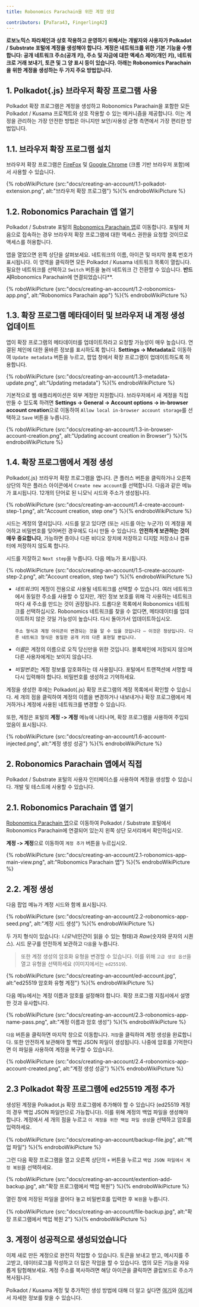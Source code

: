 ```yaml
---
title: Robonomics Parachain을 위한 계정 생성

contributors: [PaTara43, Fingerling42]
---
```


**로보노믹스 파라체인과 상호 작용하고 운영하기 위해서는 개발자와 사용자가 Polkadot / Substrate 포털에 계정을 생성해야 합니다. 계정은 네트워크를 위한 기본 기능을 수행합니다: 공개 네트워크 주소(공개 키), 주소 및 자금에 대한 액세스 제어(개인 키), 네트워크로 거래 보내기, 토큰 및 그 양 표시 등이 있습니다. 아래는 Robonomics Parachain을 위한 계정을 생성하는 두 가지 주요 방법입니다.**

## 1. Polkadot{.js} 브라우저 확장 프로그램 사용

Polkadot 확장 프로그램은 계정을 생성하고 Robonomics Parachain을 포함한 모든 Polkadot / Kusama 프로젝트와 상호 작용할 수 있는 메커니즘을 제공합니다. 이는 계정을 관리하는 가장 안전한 방법은 아니지만 보안/사용성 균형 측면에서 가장 편리한 방법입니다.

## 1.1. 브라우저 확장 프로그램 설치

브라우저 확장 프로그램은 [FireFox](https://addons.mozilla.org/en-US/firefox/addon/polkadot-js-extension) 및 [Google Chrome](https://chrome.google.com/webstore/detail/polkadot%7Bjs%7D-extension/mopnmbcafieddcagagdcbnhejhlodfdd?hl=en) (크롬 기반 브라우저 포함)에서 사용할 수 있습니다.

{% roboWikiPicture {src:"docs/creating-an-account/1.1-polkadot-extension.png", alt:"브라우저 확장 프로그램"} %}{% endroboWikiPicture %}

## 1.2. Robonomics Parachain 앱 열기

Polkadot / Substrate 포털의 [Robonomics Parachain 앱](https://polkadot.js.org/apps/?rpc=wss%3A%2F%2Fkusama.rpc.robonomics.network%2F#/)로 이동합니다. 포털에 처음으로 접속하는 경우 브라우저 확장 프로그램에 대한 액세스 권한을 요청할 것이므로 액세스를 허용합니다.

앱을 열었으면 왼쪽 상단을 살펴보세요. 네트워크의 이름, 아이콘 및 마지막 블록 번호가 표시됩니다. 이 영역을 클릭하면 모든 Polkadot / Kusama 네트워크 목록이 열립니다. 필요한 네트워크를 선택하고 `Switch` 버튼을 눌러 네트워크 간 전환할 수 있습니다. **반드시**Robonomics Parachain에 연결되었습니다**.

{% roboWikiPicture {src:"docs/creating-an-account/1.2-robonomics-app.png", alt:"Robonomics Parachain app"} %}{% endroboWikiPicture %}

## 1.3. 확장 프로그램 메타데이터 및 브라우저 내 계정 생성 업데이트

앱이 확장 프로그램의 메타데이터를 업데이트하라고 요청할 가능성이 매우 높습니다. 연결된 체인에 대한 올바른 정보를 표시하도록 합니다. **Settings -> Metadata**로 이동하여 `Update metadata` 버튼을 누르고, 팝업 창에서 확장 프로그램이 업데이트하도록 허용합니다.

{% roboWikiPicture {src:"docs/creating-an-account/1.3-metadata-update.png", alt:"Updating metadata"} %}{% endroboWikiPicture %}

기본적으로 웹 애플리케이션은 외부 계정만 지원합니다. 브라우저에서 새 계정을 직접 만들 수 있도록 하려면 **Settings -> General -> Account options -> in-browser account creation**으로 이동하여 `Allow local in-browser account storage`를 선택하고 `Save` 버튼을 누릅니다.

{% roboWikiPicture {src:"docs/creating-an-account/1.3-in-browser-account-creation.png", alt:"Updating account creation in Browser"} %}{% endroboWikiPicture %}

## 1.4. 확장 프로그램에서 계정 생성

Polkadot{.js} 브라우저 확장 프로그램을 엽니다. 큰 플러스 버튼을 클릭하거나 오른쪽 상단의 작은 플러스 아이콘에서 `Create new account`를 선택합니다. 다음과 같은 메뉴가 표시됩니다. 12개의 단어로 된 니모닉 시드와 주소가 생성됩니다.

{% roboWikiPicture {src:"docs/creating-an-account/1.4-create-account-step-1.png", alt:"Account creation, step one"} %}{% endroboWikiPicture %}

시드는 계정의 열쇠입니다. 시드를 알고 있다면 (또는 시드를 아는 누군가) 이 계정을 제어하고 비밀번호를 잊어버린 경우에도 다시 만들 수 있습니다. **안전하게 보관하는 것이 매우 중요합니다**, 가능하면 종이나 다른 비디오 장치에 저장하고 디지턼 저장소나 컴퓨터에 저장하지 않도록 합니다.

시드를 저장하고 `Next step`을 누릅니다. 다음 메뉴가 표시됩니다.

{% roboWikiPicture {src:"docs/creating-an-account/1.5-create-account-step-2.png", alt:"Account creation, step two"} %}{% endroboWikiPicture %}


- *네트워크*이 계정이 전용으로 사용될 네트워크를 선택할 수 있습니다. 여러 네트워크에서 동일한 주소를 사용할 수 있지만, 개인 정보 보호를 위해 각 사용하는 네트워크마다 새 주소를 만드는 것이 권장됩니다.
드롭다운 목록에서 Robonomics 네트워크를 선택하십시오. Robonomics 네트워크를 찾을 수 없다면, 메타데이터를 업데이트하지 않은 것일 가능성이 높습니다. 다시 돌아가서 업데이트하십시오.

	`주소 형식과 계정 아이콘이 변경되는 것을 알 수 있을 것입니다 — 이것은 정상입니다. 다른 네트워크 형식은 동일한 공개 키의 다른 표현일 뿐입니다.`

- *이름*은 계정의 이름으로 오직 당신만을 위한 것입니다. 블록체인에 저장되지 않으며 다른 사용자에게는 보이지 않습니다.

- *비밀번호*는 계정 정보를 암호화하는 데 사용됩니다. 포털에서 트랜잭션에 서명할 때 다시 입력해야 합니다. 비밀번호를 생성하고 기억하세요.

계정을 생성한 후에는 Polkadot{.js} 확장 프로그램의 계정 목록에서 확인할 수 있습니다. 세 개의 점을 클릭하여 계정의 이름을 변경하거나 내보내거나 확장 프로그램에서 제거하거나 계정에 사용된 네트워크를 변경할 수 있습니다.

또한, 계정은 포털의 **계정 -> 계정** 메뉴에 나타나며, 확장 프로그램을 사용하여 주입되었음이 표시됩니다.

{% roboWikiPicture {src:"docs/creating-an-account/1.6-account-injected.png", alt:"계정 생성 성공"} %}{% endroboWikiPicture %}


## 2. Robonomics Parachain 앱에서 직접

Polkadot / Substrate 포털의 사용자 인터페이스를 사용하여 계정을 생성할 수 있습니다. 개발 및 테스트에 사용할 수 있습니다.

## 2.1. Robonomics Parachain 앱 열기

[Robonomics Parachain 앱](https://polkadot.js.org/apps/?rpc=wss%3A%2F%2Fkusama.rpc.robonomics.network%2F#/)으로 이동하여 Polkadot / Substrate 포털에서 Robonomics Parachain에 연결되어 있는지 왼쪽 상단 모서리에서 확인하십시오.

**계정 -> 계정**으로 이동하여 `계정 추가` 버튼을 누르십시오.

{% roboWikiPicture {src:"docs/creating-an-account/2.1-robonomics-app-main-view.png", alt:"Robonomics Parachain 앱"} %}{% endroboWikiPicture %}

## 2.2. 계정 생성

다음 팝업 메뉴가 계정 시드와 함께 표시됩니다.

{% roboWikiPicture {src:"docs/creating-an-account/2.2-robonomics-app-seed.png", alt:"계정 시드 생성"} %}{% endroboWikiPicture %}

두 가지 형식이 있습니다: *니모닉*(인간이 읽을 수 있는 형태)과 *Raw*(숫자와 문자의 시퀀스). 시드 문구를 안전하게 보관하고 `다음`을 누릅니다.

> 또한 계정 생성의 암호화 유형을 변경할 수 있습니다. 이를 위해 `고급 생성 옵션`을 열고 유형을 선택하세요 (이미지에서는 `ed25519`).

{% roboWikiPicture {src:"docs/creating-an-account/ed-account.jpg", alt:"ed25519 암호화 유형 계정"} %}{% endroboWikiPicture %}

다음 메뉴에서는 계정 이름과 암호를 설정해야 합니다. 확장 프로그램 지침서에서 설명한 것과 유사합니다.


{% roboWikiPicture {src:"docs/creating-an-account/2.3-robonomics-app-name-pass.png", alt:"계정 이름과 암호 생성"} %}{% endroboWikiPicture %}

`다음` 버튼을 클릭하면 마지막 창으로 이동합니다. `저장`을 클릭하여 계정 생성을 완료합니다. 또한 안전하게 보관해야 할 백업 JSON 파일이 생성됩니다. 나중에 암호를 기억한다면 이 파일을 사용하여 계정을 복구할 수 있습니다.

{% roboWikiPicture {src:"docs/creating-an-account/2.4-robonomics-app-account-created.png", alt:"계정 생성 성공"} %}{% endroboWikiPicture %}

## 2.3 Polkadot 확장 프로그램에 ed25519 계정 추가

생성된 계정을 Polkadot.js 확장 프로그램에 추가해야 할 수 있습니다 (ed25519 계정의 경우 백업 JSON 파일만으로 가능합니다). 이를 위해 계정의 백업 파일을 생성해야 합니다. 계정에서 세 개의 점을 누르고 `이 계정을 위한 백업 파일 생성`을 선택하고 암호를 입력하세요.

{% roboWikiPicture {src:"docs/creating-an-account/backup-file.jpg", alt:"백업 파일"} %}{% endroboWikiPicture %}

그런 다음 확장 프로그램을 열고 오른쪽 상단의 `+` 버튼을 누르고 `백업 JSON 파일에서 계정 복원`을 선택하세요.

{% roboWikiPicture {src:"docs/creating-an-account/extention-add-backup.jpg", alt:"확장 프로그램에서 백업 복원"} %}{% endroboWikiPicture %}

열린 창에 저장된 파일을 끌어다 놓고 비밀번호를 입력한 후 `복원`을 누릅니다.

{% roboWikiPicture {src:"docs/creating-an-account/file-backup.jpg", alt:"확장 프로그램에서 백업 복원 2"} %}{% endroboWikiPicture %}

## 3. 계정이 성공적으로 생성되었습니다

이제 새로 만든 계정으로 완전히 작업할 수 있습니다. 토큰을 보내고 받고, 메시지를 주고받고, 데이터로그를 작성하고 더 많은 작업을 할 수 있습니다. 앱의 모든 기능을 자유롭게 탐험해보세요. 계정 주소를 복사하려면 해당 아이콘을 클릭하면 클립보드로 주소가 복사됩니다.

Polkadot / Kusama 계정 및 추가적인 생성 방법에 대해 더 알고 싶다면 [여기](https://wiki.polkadot.network/docs/learn-accounts)와 [여기](https://wiki.polkadot.network/docs/learn-account-generation)에서 자세한 정보를 찾을 수 있습니다.